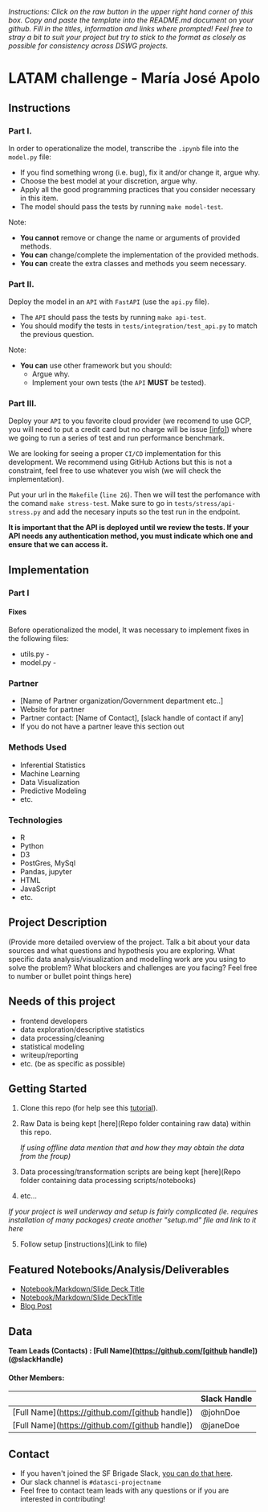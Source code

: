 *Instructions: Click on the raw button in the upper right hand corner of this box.  Copy and paste the template into the README.md document on your github.  Fill in the titles, information and links where prompted! Feel free to stray a bit to suit your project but try to stick to the format as closely as possible for consistency across DSWG projects.*

# LATAM challenge - María José Apolo

## Instructions

### Part I.

In order to operationalize the model, transcribe the `.ipynb` file into the `model.py` file:

- If you find something wrong (i.e. bug), fix it and/or change it, argue why.
- Choose the best model at your discretion, argue why.
- Apply all the good programming practices that you consider necessary in this item.
- The model should pass the tests by running `make model-test`.

Note:
- **You cannot** remove or change the name or arguments of provided methods.
- **You can** change/complete the implementation of the provided methods.
- **You can** create the extra classes and methods you seem necessary.

### Part II.

Deploy the model in an `API` with `FastAPI` (use the `api.py` file).

- The `API` should pass the tests by running `make api-test`.
- You should modify the tests in `tests/integration/test_api.py` to match the previous question.

Note: 
- **You can** use other framework but you should:
  - Argue why.
  - Implement your own tests (the `API` **MUST** be tested).

### Part III.

Deploy your `API` to you favorite cloud provider (we recomend to use GCP, you will need to put a credit card but no charge will be issue [[info]](https://cloud.google.com/free/docs/free-cloud-features#billing_verification)) where we going to run a series of test and run performance benchmark.

We are looking for seeing a proper `CI/CD` implementation for this development. We recommend using GitHub Actions but this is not a constraint, feel free to use whatever you wish (we will check the implementation).

Put your url in the `Makefile` (`line 26`). Then we will test the perfomance with the comand `make stress-test`. Make sure to go in `tests/stress/api-stress.py` and add the necesary inputs so the test run in the endpoint.

**It is important that the API is deployed until we review the tests. If your API needs any authentication method, you must indicate which one and ensure that we can access it.**


## Implementation

### Part I
#### Fixes

Before operationalized the model, It was necessary to implement fixes in the following files:

* utils.py - 
* model.py - 

### Partner
* [Name of Partner organization/Government department etc..]
* Website for partner
* Partner contact: [Name of Contact], [slack handle of contact if any]
* If you do not have a partner leave this section out

### Methods Used
* Inferential Statistics
* Machine Learning
* Data Visualization
* Predictive Modeling
* etc.

### Technologies
* R 
* Python
* D3
* PostGres, MySql
* Pandas, jupyter
* HTML
* JavaScript
* etc. 

## Project Description
(Provide more detailed overview of the project.  Talk a bit about your data sources and what questions and hypothesis you are exploring. What specific data analysis/visualization and modelling work are you using to solve the problem? What blockers and challenges are you facing?  Feel free to number or bullet point things here)

## Needs of this project

- frontend developers
- data exploration/descriptive statistics
- data processing/cleaning
- statistical modeling
- writeup/reporting
- etc. (be as specific as possible)

## Getting Started

1. Clone this repo (for help see this [tutorial](https://help.github.com/articles/cloning-a-repository/)).
2. Raw Data is being kept [here](Repo folder containing raw data) within this repo.

    *If using offline data mention that and how they may obtain the data from the froup)*
    
3. Data processing/transformation scripts are being kept [here](Repo folder containing data processing scripts/notebooks)
4. etc...

*If your project is well underway and setup is fairly complicated (ie. requires installation of many packages) create another "setup.md" file and link to it here*  

5. Follow setup [instructions](Link to file)

## Featured Notebooks/Analysis/Deliverables
* [Notebook/Markdown/Slide Deck Title](link)
* [Notebook/Markdown/Slide DeckTitle](link)
* [Blog Post](link)


## Data

**Team Leads (Contacts) : [Full Name](https://github.com/[github handle])(@slackHandle)**

#### Other Members:

|     |  Slack Handle   | 
|---------|-----------------|
|[Full Name](https://github.com/[github handle])| @johnDoe        |
|[Full Name](https://github.com/[github handle]) |     @janeDoe    |

## Contact
* If you haven't joined the SF Brigade Slack, [you can do that here](http://c4sf.me/slack).  
* Our slack channel is `#datasci-projectname`
* Feel free to contact team leads with any questions or if you are interested in contributing!